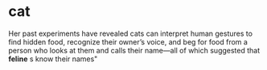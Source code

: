 # cat

Her past experiments have revealed cats can interpret human gestures to find hidden food, recognize their owner’s voice, and beg for food from a person who looks at them and calls their name—all of which suggested that  **feline** s know their names"
 